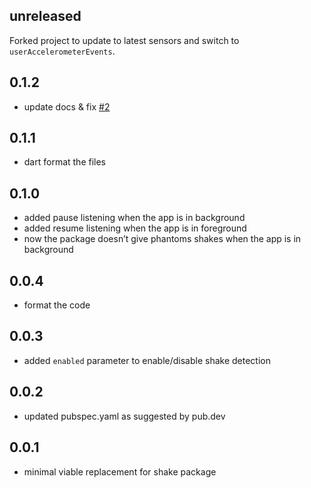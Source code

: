 ## unreleased

Forked project to update to latest sensors and switch to `userAccelerometerEvents`.

## 0.1.2

- update docs & fix [#2](https://github.com/folksable/shake_detector/issues/2)

## 0.1.1

- dart format the files

## 0.1.0

- added pause listening when the app is in background
- added resume listening when the app is in foreground
- now the package doesn’t give phantoms shakes when the app is in background

## 0.0.4

- format the code

## 0.0.3

- added `enabled` parameter to enable/disable shake detection

## 0.0.2

- updated pubspec.yaml as suggested by pub.dev

## 0.0.1

- minimal viable replacement for shake package
